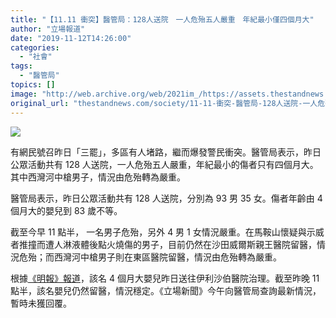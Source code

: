 ```yaml
---
title: "【11.11 衝突】醫管局：128人送院　一人危殆五人嚴重　年紀最小僅四個月大"
author: "立場報道"
date: "2019-11-12T14:26:00"
categories:
  - "社會"
tags:
  - "醫管局"
topics: []
image: "http://web.archive.org/web/2021im_/https://assets.thestandnews.com/media/photos/hospital-10_a7rvT_GGEjXUY.png"
original_url: "thestandnews.com/society/11-11-衝突-醫管局-128人送院-一人危殆五人嚴重-年紀最小僅四個月大"
---
```

![](http://web.archive.org/web/2021im_/https://assets.thestandnews.com/media/photos/hospital-10_a7rvT_GGEjXUY.png)

有網民號召昨日「三罷」，多區有人堵路，繼而爆發警民衝突。醫管局表示，昨日公眾活動共有 128 人送院，一人危殆五人嚴重，年紀最小的傷者只有四個月大。其中西灣河中槍男子，情況由危殆轉為嚴重。

醫管局表示，昨日公眾活動共有 128 人送院，分別為 93 男 35 女。傷者年齡由 4 個月大的嬰兒到 83 歲不等。

截至今早 11 點半， 一名男子危殆，另外 4 男 1 女情況嚴重。在馬鞍山懷疑與示威者推撞而遭人淋液體後點火燒傷的男子，目前仍然在沙田威爾斯親王醫院留醫，情況危殆；而西灣河中槍男子則在東區醫院留醫，情況由危殆轉為嚴重。

根據[《明報》報道](http://web.archive.org/web/20211229132512/https://news.mingpao.com/ins/%E6%B8%AF%E8%81%9E/article/20191111/s00001/1573436047617/%E3%80%9011-11%E4%B8%89%E7%BD%B7%E8%A1%9D%E7%AA%81%E3%80%91%E8%AD%A6%E6%8B%98260%E4%BA%BA-%E9%86%AB%E7%AE%A1%E5%B1%80-99%E4%BA%BA%E9%80%81%E9%99%A2-%E6%9C%80%E5%B0%8F4%E5%80%8B%E6%9C%88%E5%A4%A7)，該名 4 個月大嬰兒昨日送往伊利沙伯醫院治理。截至昨晚 11 點半，該名嬰兒仍然留醫，情況穩定。《立場新聞》今午向醫管局查詢最新情況，暫時未獲回覆。